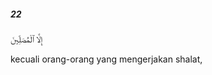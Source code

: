 ##### 22

<span class="ayah">إِلَّا ٱلْمُصَلِّينَ</span>

<span class="ayah_translation">kecuali orang-orang yang mengerjakan shalat,</span>
